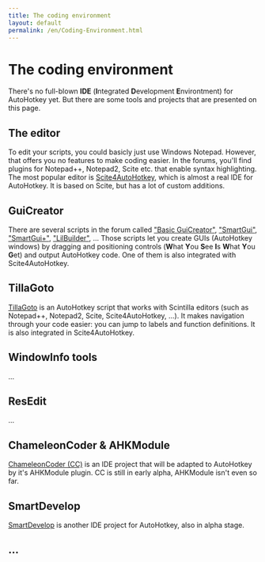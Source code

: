 ```yaml
---
title: The coding environment
layout: default
permalink: /en/Coding-Environment.html
---
```


# The coding environment
There's no full-blown **IDE** (**I**ntegrated **D**evelopment **E**nvirontment) for AutoHotkey yet. But there are some tools and projects that are presented on this page.

## The editor
To edit your scripts, you could basicly just use Windows Notepad. However, that offers you no features to make coding easier.
In the forums, you'll find plugins for Notepad++, Notepad2, Scite etc. that enable syntax highlighting.
The most popular editor is [Scite4AutoHotkey](http://www.autohotkey.com/forum/viewtopic.php?t=58820), which is almost a real IDE for AutoHotkey. It is based on Scite, but has a lot of custom additions.

## GuiCreator
There are several scripts in the forum called ["Basic GuiCreator"](http://www.autohotkey.com/forum/viewtopic.php?t=71992), ["SmartGui"](http://www.autohotkey.com/forum/viewtopic.php?t=775), ["SmartGui+"](http://www.autohotkey.com/forum/viewtopic.php?t=67138), ["LilBuilder"](www.autohotkey.com/forum/viewtopic.php?t=20097), ...
Those scripts let you create GUIs (AutoHotkey windows) by dragging and positioning controls (**W**hat **Y**ou **S**ee **I**s **W**hat **Y**ou **G**et) and output AutoHotkey code.
One of them is also integrated with Scite4AutoHotkey.

## TillaGoto
[TillaGoto](http://www.autohotkey.com/forum/viewtopic.php?t=41575) is an AutoHotkey script that works with Scintilla editors (such as Notepad++, Notepad2, Scite, Scite4AutoHotkey, ...). It makes navigation through your code easier: you can jump to labels and function definitions. It is also integrated in Scite4AutoHotkey.

## WindowInfo tools
...

## ResEdit
...

## ChameleonCoder & AHKModule
[ChameleonCoder (CC)](https://github.com/maul-esel/ChameleonCoder) is an IDE project that will be adapted to AutoHotkey by it's AHKModule plugin. CC is still in early alpha, AHKModule isn't even so far.

## SmartDevelop
[SmartDevelop](https://github.com/IsNull/SmartDevelop) is another IDE project for AutoHotkey, also in alpha stage.

## ...
